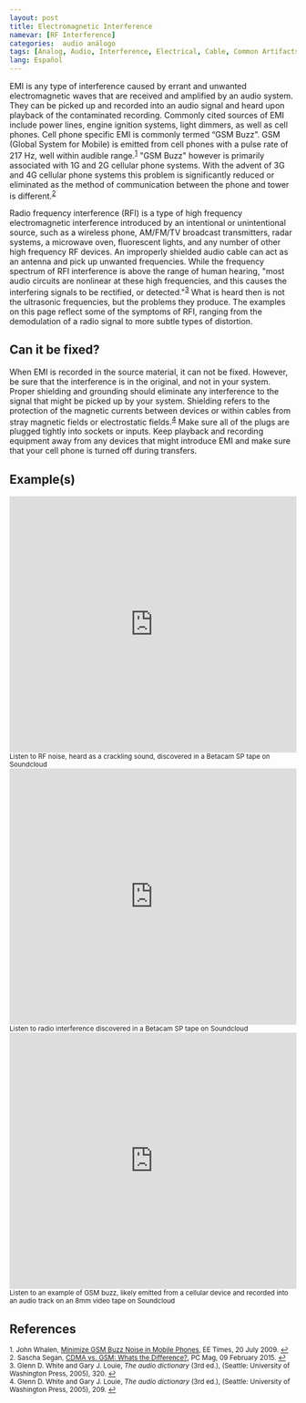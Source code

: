 ```yaml
---
layout: post
title: Electromagnetic Interference
namevar: [RF Interference]
categories:  audio análogo
tags: [Analog, Audio, Interference, Electrical, Cable, Common Artifacts]
lang: Español
---
```


EMI is any type of interference caused by errant and unwanted electromagnetic waves that are received and amplified by an audio system. They can be picked up and recorded into an audio signal and heard upon playback of the contaminated recording. Commonly cited sources of EMI include power lines, engine ignition systems, light dimmers, as well as cell phones. Cell phone specific EMI is commonly termed “GSM Buzz”. GSM (Global System for Mobile) is emitted from cell phones with a pulse rate of 217 Hz, well within audible range.<sup><a href="#fn1" id="ref1">1</a></sup> "GSM Buzz" however is primarily associated with 1G and 2G cellular phone systems. With the advent of 3G and 4G cellular phone systems this problem is significantly reduced or eliminated as the method of communication between the phone and tower is different.<sup><a href="#fn2" id="ref2">2</a></sup>

Radio frequency interference (RFI) is a type of high frequency electromagnetic interference introduced by an intentional or unintentional source, such as a wireless phone, AM/FM/TV broadcast transmitters, radar systems, a microwave oven, fluorescent lights, and any number of other high frequency RF devices. An improperly shielded audio cable can act as an antenna and pick up unwanted frequencies. While the frequency spectrum of RFI interference is above the range of human hearing, "most audio circuits are nonlinear at these high frequencies, and this causes the interfering signals to be rectified, or detected."<sup><a href="#fn3" id="ref3">3</a></sup> What is heard then is not the ultrasonic frequencies, but the problems they produce. The examples on this page reflect some of the symptoms of RFI, ranging from the demodulation of a radio signal to more subtle types of distortion.

## Can it be fixed?

When EMI is recorded in the source material, it can not be fixed. However, be sure that the interference is in the original, and not in your system. Proper shielding and grounding should eliminate any interference to the signal that might be picked up by your system. Shielding refers to the protection of the magnetic currents  between devices or within cables  from stray magnetic fields or electrostatic fields.<sup><a href="#fn4" id="ref4">4</a></sup> Make sure all of the plugs are plugged tightly into sockets or inputs. Keep playback and recording equipment away from any devices that might introduce EMI and make sure that your cell phone is turned off during transfers.

## Example(s)

<iframe width="100%" height="450" scrolling="no" frameborder="no" src="https://w.soundcloud.com/player/?url=https%3A//api.soundcloud.com/tracks/96919549&amp;auto_play=false&amp;hide_related=false&amp;show_comments=true&amp;show_user=true&amp;show_reposts=false&amp;visual=true"></iframe>
<sub>Listen to RF noise, heard as a crackling sound, discovered in a Betacam SP tape on Soundcloud</sub>

<iframe width="100%" height="450" scrolling="no" frameborder="no" src="https://w.soundcloud.com/player/?url=https%3A//api.soundcloud.com/tracks/96919240&amp;auto_play=false&amp;hide_related=false&amp;show_comments=true&amp;show_user=true&amp;show_reposts=false&amp;visual=true"></iframe>
<sub>Listen to radio interference discovered in a Betacam SP tape on Soundcloud</sub>

<iframe width="100%" height="450" scrolling="no" frameborder="no" src="https://w.soundcloud.com/player/?url=https%3A//api.soundcloud.com/tracks/96918841&amp;auto_play=false&amp;hide_related=false&amp;show_comments=true&amp;show_user=true&amp;show_reposts=false&amp;visual=true"></iframe>
<sub>Listen to an example of GSM buzz, likely emitted from a cellular device and recorded into an audio track on an 8mm video tape on Soundcloud</sub>

## References

<sup id="fn1">1. John Whalen, [Minimize GSM Buzz Noise in Mobile Phones](http://www.eetimes.com/design/microwave-rf-design/4019057/Minimize-GSM-buzz-noise-in-mobile-phones), EE Times, 20 July 2009. <a href="#ref1" title="Jump back to footnote 1 in the text.">↩</a></sup>  
<sup id="fn2">2. Sascha Segan, [CDMA vs. GSM: Whats the Difference?](https://web-beta.archive.org/web/20161213065638/http://www.pcmag.com/article2/0,2817,2407896,00.asp), PC Mag, 09 February 2015. <a href="#ref2" title="Jump back to footnote 2 in the text.">↩</a></sup>  
<sup id="fn3">3. Glenn D. White and Gary J. Louie, _The audio dictionary_ (3rd ed.), (Seattle: University of Washington Press, 2005), 320. <a href="#ref3" title="Jump back to footnote 3 in the text.">↩</a></sup>  
<sup id="fn4">4. Glenn D. White and Gary J. Louie, _The audio dictionary_ (3rd ed.), (Seattle: University of Washington Press, 2005), 209. <a href="#ref4" title="Jump back to footnote 4 in the text.">↩</a></sup>  

